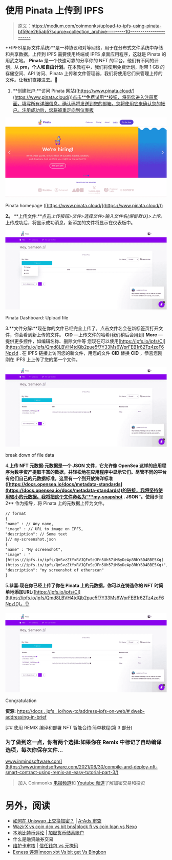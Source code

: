 # 使用 Pinata 上传到 IPFS

> 原文：<https://medium.com/coinmonks/upload-to-ipfs-using-pinata-bf59ce265ab5?source=collection_archive---------10----------------------->

**IPFS(星际文件系统)**是一种协议和对等网络，用于在分布式文件系统中存储和共享数据，上传到 IPFS 需要使用终端或 IPFS 桌面应用程序，这就是 Pinata 的用武之地。
**Pinata** 是一个快速可靠的分享你的 NFT 的平台，他们有不同的计划，从 **pro，个人和自由计划**。在本教程中，我们将使用免费计划，附带 1 GB 的存储空间、API 访问、Pinata 上传和文件管理器，我们将使用它们来管理上传的文件。让我们直接进去。💌

1.  **创建账户:**访问 Pinata 网站([https://www.pinata.cloud/](https://www.pinata.cloud/))点击**免费试用**按钮，将带您进入注册页面，填写所有详细信息。确认码将发送到您的邮箱，您将使用它来确认您的帐户。注册成功后，您将被重定向到仪表板

![](img/7411cd65d86a12054227788f4f8a96d7.png)

Pinata homepage ([https://www.pinata.cloud/](https://www.pinata.cloud/))

**2。** **上传文件:**点击*上传按钮>文件>选择文件>输入文件名(保留默认)>上传。*
上传成功后，将显示成功消息，新添加的文件将显示在仪表板中。

![](img/35263e63be0fa5bc0d51f400ecebed81.png)

Pinata Dashboard: Upload file

3.**文件分解:**现在你的文件已经完全上传了，点击文件名会在新标签页打开文件，你会看到新上传的文件。
**CID** —上传文件的哈希(我们稍后会用到)
**More** —提供更多控件，如编辑名称、删除文件等
您现在可以使用[https://ipfs.io/ipfs/CI](https://ipfs.io/ipfs/Qmd8LBVH4tdQb2pue5f7Y33Ms6WprFEB1r62Tz4zoF6Npz)d .
在 IPFS 链接上访问您的新文件，用您的文件 **CID** 替换 **CID** ，恭喜您刚刚在 IPFS 上上传了您的第一个文件。

![](img/a7a8c8bc2504a19476e94cef3c8fa85a.png)

break down of file data

4.**上传 NFT 元数据:**元数据是一个 **JSON** 文件，它允许像 OpenSea 这样的应用程序为数字资产提取丰富的数据，并轻松地在应用程序中显示它们。尽管不同的平台有他们自己的元数据标准，这里有一个到开放海洋标准([https://docs.opensea.io/docs/metadata-standards](https://docs.opensea.io/docs/metadata-standards))的链接，我将坚持使用较小的元数据。我将把这个文件命名为“**my-snapshot . JSON**”。使用**步骤 2** 作为指导，将 Pinata 上的元数据上传为文件。

```
// format
{
"name" : // Any name,
"image" : // URL to image on IPFS,
"description": // Some text
}// my-screenshot.json
{
"name" : "My screenshot",
"image" : "[https://ipfs.io/ipfs/QmSvzZtYxRVJQFoSeJFn5Uh57iM6yDeAp8RbY6D4BBE5Xq](https://ipfs.io/ipfs/QmSvzZtYxRVJQFoSeJFn5Uh57iM6yDeAp8RbY6D4BBE5Xq)",
"description": "my screenshot of etherscan"
}
```

5.**恭喜:**现在你已经上传了你在 Pinata 上的元数据，你可以在铸造你的 NFT 时简单地添加**URL**([https://ipfs.io/ipfs/CI](https://ipfs.io/ipfs/Qmd8LBVH4tdQb2pue5f7Y33Ms6WprFEB1r62Tz4zoF6Npz)D)。👌

![](img/3e1df07847d1d4dce64b1fc4a86a90c6.png)

Congratulation

**资源:** [https://docs . ipfs . io/how-to/address-ipfs-on-web/# dweb-addressing-in-brief](https://docs.ipfs.io/how-to/address-ipfs-on-web/#dweb-addressing-in-brief)

[](https://www.inmindsoftware.com/2021/06/30/compile-and-deploy-nft-smart-contract-using-remix-an-easy-tutorial-part-3/) [## 使用 REMIX 编译和部署 NFT 智能合约:简单教程(第 3 部分)

### 为了做到这一点，你有两个选择:如果你在 Remix 中标记了自动编译选项，每次你保存文件…

www.inmindsoftware.com](https://www.inmindsoftware.com/2021/06/30/compile-and-deploy-nft-smart-contract-using-remix-an-easy-tutorial-part-3/) 

> 加入 Coinmonks [电报频道](https://t.me/coincodecap)和 [Youtube 频道](https://www.youtube.com/c/coinmonks/videos)了解加密交易和投资

# 另外，阅读

*   [如何在 Uniswap 上交换加密？](https://coincodecap.com/swap-crypto-on-uniswap) | [A-Ads 审查](https://coincodecap.com/a-ads-review)
*   [WazirX vs coin dcx vs bit bns](/coinmonks/wazirx-vs-coindcx-vs-bitbns-149f4f19a2f1)|[block fi vs coin loan vs Nexo](/coinmonks/blockfi-vs-coinloan-vs-nexo-cb624635230d)
*   [本地比特币评论](/coinmonks/localbitcoins-review-6cc001c6ed56) | [加密货币储蓄账户](https://coincodecap.com/cryptocurrency-savings-accounts)
*   什么是融资融券交易
*   [维护卡审核](https://coincodecap.com/uphold-card-review) | [信任钱包 vs 元掩码](https://coincodecap.com/trust-wallet-vs-metamask)
*   [Exness 评测](https://coincodecap.com/exness-review)|[moon xbt Vs bit get Vs Bingbon](https://coincodecap.com/bingbon-vs-bitget-vs-moonxbt)